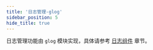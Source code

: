 ```yaml
---
title: '日志管理-glog'
sidebar_position: 5
hide_title: true
---
```


日志管理功能由 `glog` 模块实现，具体请参考 [日志组件](output/goframe-v2.3-md/核心组件-重点/日志组件) 章节。